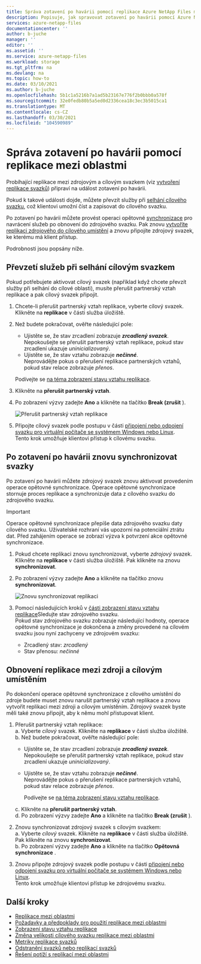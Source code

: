 ```yaml
---
title: Správa zotavení po havárii pomocí replikace Azure NetApp Files mezi oblastmi | Microsoft Docs
description: Popisuje, jak spravovat zotavení po havárii pomocí Azure NetApp Files replikace mezi oblastmi.
services: azure-netapp-files
documentationcenter: ''
author: b-juche
manager: ''
editor: ''
ms.assetid: ''
ms.service: azure-netapp-files
ms.workload: storage
ms.tgt_pltfrm: na
ms.devlang: na
ms.topic: how-to
ms.date: 03/10/2021
ms.author: b-juche
ms.openlocfilehash: 5b1c1a5216b7a1ad5b23167e776f2b0bbb0a578f
ms.sourcegitcommit: 32e0fedb80b5a5ed0d2336cea18c3ec3b5015ca1
ms.translationtype: MT
ms.contentlocale: cs-CZ
ms.lasthandoff: 03/30/2021
ms.locfileid: "104590989"
---
```

# <a name="manage-disaster-recovery-using-cross-region-replication"></a>Správa zotavení po havárii pomocí replikace mezi oblastmi 

Probíhající replikace mezi zdrojovým a cílovým svazkem (viz [vytvoření replikace svazků](cross-region-replication-create-peering.md)) připraví na událost zotavení po havárii. 

Pokud k takové události dojde, můžete převzít služby při [selhání cílového svazku](#fail-over-to-destination-volume), což klientovi umožní číst a zapisovat do cílového svazku. 

Po zotavení po havárii můžete provést operaci opětovné [synchronizace](#resync-replication) pro navrácení služeb po obnovení do zdrojového svazku. Pak znovu [vytvoříte replikaci zdrojového do cílového umístění](#reestablish-source-to-destination-replication) a znovu připojíte zdrojový svazek, ke kterému má klient přístup. 

Podrobnosti jsou popsány níže. 

## <a name="fail-over-to-destination-volume"></a>Převzetí služeb při selhání cílovým svazkem

Pokud potřebujete aktivovat cílový svazek (například když chcete převzít služby při selhání do cílové oblasti), musíte přerušit partnerský vztah replikace a pak cílový svazek připojit.  

1. Chcete-li přerušit partnerský vztah replikace, vyberte cílový svazek. Klikněte na **replikace** v části služba úložiště.  

2.  Než budete pokračovat, ověřte následující pole:  
    * Ujistěte se, že stav zrcadlení zobrazuje ***zrcadlený svazek***.   
        Nepokoušejte se přerušit partnerský vztah replikace, pokud stav zrcadlení ukazuje *uninicializovaný*.
    * Ujistěte se, že stav vztahu zobrazuje ***nečinné***.   
        Neprovádějte pokus o přerušení replikace partnerských vztahů, pokud stav relace zobrazuje *přenos*.   

    Podívejte se [na téma zobrazení stavu vztahu replikace](cross-region-replication-display-health-status.md). 

3.  Klikněte na **přerušit partnerský vztah**.  

4.  Po zobrazení výzvy zadejte **Ano** a klikněte na tlačítko **Break (zrušit** ). 

    ![Přerušit partnerský vztah replikace](../media/azure-netapp-files/cross-region-replication-break-replication-peering.png)

5.  Připojte cílový svazek podle postupu v části [připojení nebo odpojení svazku pro virtuální počítače se systémem Windows nebo Linux](azure-netapp-files-mount-unmount-volumes-for-virtual-machines.md).   
    Tento krok umožňuje klientovi přístup k cílovému svazku.

## <a name="resync-volumes-after-disaster-recovery"></a><a name="resync-replication"></a>Po zotavení po havárii znovu synchronizovat svazky

Po zotavení po havárii můžete zdrojový svazek znovu aktivovat provedením operace opětovné synchronizace.  Operace opětovné synchronizace stornuje proces replikace a synchronizuje data z cílového svazku do zdrojového svazku.  

> [!IMPORTANT] 
> Operace opětovné synchronizace přepíše data zdrojového svazku daty cílového svazku.  Uživatelské rozhraní vás upozorní na potenciální ztrátu dat. Před zahájením operace se zobrazí výzva k potvrzení akce opětovné synchronizace.

1. Pokud chcete replikaci znovu synchronizovat, vyberte *zdrojový* svazek. Klikněte na **replikace** v části služba úložiště. Pak klikněte na znovu **synchronizovat**.  

2. Po zobrazení výzvy zadejte **Ano** a klikněte na tlačítko znovu **synchronizovat**. 
 
    ![Znovu synchronizovat replikaci](../media/azure-netapp-files/cross-region-replication-resync-replication.png)

3. Pomocí následujících kroků v [části zobrazení stavu vztahu replikace](cross-region-replication-display-health-status.md)Sledujte stav zdrojového svazku.   
    Pokud stav zdrojového svazku zobrazuje následující hodnoty, operace opětovné synchronizace je dokončena a změny provedené na cílovém svazku jsou nyní zachyceny ve zdrojovém svazku:   

    * Zrcadlený stav: *zrcadlený*  
    * Stav přenosu: *nečinné*  

## <a name="reestablish-source-to-destination-replication"></a>Obnovení replikace mezi zdroji a cílovým umístěním

Po dokončení operace opětovné synchronizace z cílového umístění do zdroje budete muset znovu narušit partnerský vztah replikace a znovu vytvořit replikaci mezi zdroji a cílovým umístěním. Zdrojový svazek byste měli také znovu připojit, aby k němu mohl přistupovat klient.  

1. Přerušit partnerský vztah replikace:  
    a. Vyberte *cílový* svazek. Klikněte na **replikace** v části služba úložiště.  
    b. Než budete pokračovat, ověřte následující pole:   
    * Ujistěte se, že stav zrcadlení zobrazuje ***zrcadlený svazek***.   
    Nepokoušejte se přerušit partnerský vztah replikace, pokud stav zrcadlení ukazuje *uninicializovaný*.  
    * Ujistěte se, že stav vztahu zobrazuje ***nečinné***.   
    Neprovádějte pokus o přerušení replikace partnerských vztahů, pokud stav relace zobrazuje *přenos*.    

        Podívejte se [na téma zobrazení stavu vztahu replikace](cross-region-replication-display-health-status.md). 

    c. Klikněte na **přerušit partnerský vztah**.   
    d. Po zobrazení výzvy zadejte **Ano** a klikněte na tlačítko **Break (zrušit** ).  

2. Znovu synchronizovat zdrojový svazek s cílovým svazkem:  
    a. Vyberte *cílový* svazek. Klikněte na **replikace** v části služba úložiště. Pak klikněte na znovu **synchronizovat**.   
    b. Po zobrazení výzvy zadejte **Ano** a klikněte na tlačítko **Opětovná synchronizace** .

3. Znovu připojte zdrojový svazek podle postupu v části [připojení nebo odpojení svazku pro virtuální počítače se systémem Windows nebo Linux](azure-netapp-files-mount-unmount-volumes-for-virtual-machines.md).  
    Tento krok umožňuje klientovi přístup ke zdrojovému svazku.

## <a name="next-steps"></a>Další kroky  

* [Replikace mezi oblastmi](cross-region-replication-introduction.md)
* [Požadavky a předpoklady pro použití replikace mezi oblastmi](cross-region-replication-requirements-considerations.md)
* [Zobrazení stavu vztahu replikace](cross-region-replication-display-health-status.md)
* [Změna velikosti cílového svazku replikace mezi oblastmi](azure-netapp-files-resize-capacity-pools-or-volumes.md#resize-a-cross-region-replication-destination-volume)
* [Metriky replikace svazků](azure-netapp-files-metrics.md#replication)
* [Odstranění svazků nebo replikací svazků](cross-region-replication-delete.md)
* [Řešení potíží s replikací mezi oblastmi](troubleshoot-cross-region-replication.md)


